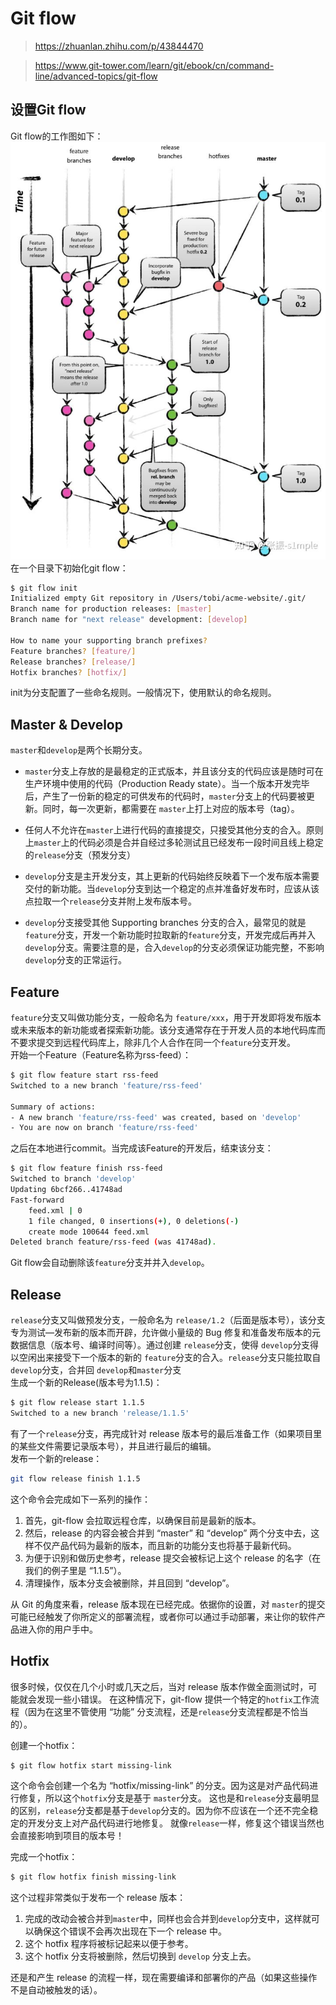 # Git flow
> https://zhuanlan.zhihu.com/p/43844470

> https://www.git-tower.com/learn/git/ebook/cn/command-line/advanced-topics/git-flow
## 设置Git flow
Git flow的工作图如下：
![avatar](./markdownimg/git_flow_1.jpg)
在一个目录下初始化git flow：
```bash
$ git flow init
Initialized empty Git repository in /Users/tobi/acme-website/.git/
Branch name for production releases: [master] 
Branch name for "next release" development: [develop] 

How to name your supporting branch prefixes?
Feature branches? [feature/] 
Release branches? [release/] 
Hotfix branches? [hotfix/] 
```
init为分支配置了一些命名规则。一般情况下，使用默认的命名规则。

## Master & Develop
`master`和`develop`是两个长期分支。
* `master`分支上存放的是最稳定的正式版本，并且该分支的代码应该是随时可在生产环境中使用的代码（Production Ready state）。当一个版本开发完毕后，产生了一份新的稳定的可供发布的代码时，`master`分支上的代码要被更新。同时，每一次更新，都需要在 `master`上打上对应的版本号（tag）。
* 任何人不允许在`master`上进行代码的直接提交，只接受其他分支的合入。原则上`master`上的代码必须是合并自经过多轮测试且已经发布一段时间且线上稳定的`release`分支（预发分支）
* `develop`分支是主开发分支，其上更新的代码始终反映着下一个发布版本需要交付的新功能。当`develop`分支到达一个稳定的点并准备好发布时，应该从该点拉取一个`release`分支并附上发布版本号。

* `develop`分支接受其他 Supporting branches 分支的合入，最常见的就是 `feature`分支，开发一个新功能时拉取新的`feature`分支，开发完成后再并入 `develop`分支。需要注意的是，合入`develop`的分支必须保证功能完整，不影响`develop`分支的正常运行。
## Feature
`feature`分支又叫做功能分支，一般命名为 `feature/xxx`，用于开发即将发布版本或未来版本的新功能或者探索新功能。该分支通常存在于开发人员的本地代码库而不要求提交到远程代码库上，除非几个人合作在同一个`feature`分支开发。
</br>开始一个Feature（Feature名称为rss-feed）：
```bash
$ git flow feature start rss-feed
Switched to a new branch 'feature/rss-feed'

Summary of actions:
- A new branch 'feature/rss-feed' was created, based on 'develop'
- You are now on branch 'feature/rss-feed'
```
之后在本地进行commit。当完成该Feature的开发后，结束该分支：
```bash
$ git flow feature finish rss-feed
Switched to branch 'develop'
Updating 6bcf266..41748ad
Fast-forward
    feed.xml | 0
    1 file changed, 0 insertions(+), 0 deletions(-)
    create mode 100644 feed.xml
Deleted branch feature/rss-feed (was 41748ad).
```
Git flow会自动删除该`feature`分支并并入`develop`。

## Release
`release`分支又叫做预发分支，一般命名为 `release/1.2`（后面是版本号），该分支专为测试—发布新的版本而开辟，允许做小量级的 Bug 修复和准备发布版本的元数据信息（版本号、编译时间等）。通过创建 `release`分支，使得 `develop`分支得以空闲出来接受下一个版本的新的 `feature`分支的合入。`release`分支只能拉取自`develop`分支，合并回 `develop`和`master`分支
</br>生成一个新的Release(版本号为1.1.5)：
``` bash
$ git flow release start 1.1.5
Switched to a new branch 'release/1.1.5'
```
有了一个`release`分支，再完成针对 release 版本号的最后准备工作（如果项目里的某些文件需要记录版本号），并且进行最后的编辑。
</br>发布一个新的release：
``` bash
git flow release finish 1.1.5
```
这个命令会完成如下一系列的操作：
1. 首先，git-flow 会拉取远程仓库，以确保目前是最新的版本。
2. 然后，release 的内容会被合并到 “master” 和 “develop” 两个分支中去，这样不仅产品代码为最新的版本，而且新的功能分支也将基于最新代码。
3. 为便于识别和做历史参考，release 提交会被标记上这个 release 的名字（在我们的例子里是 “1.1.5”）。
4. 清理操作，版本分支会被删除，并且回到 “develop”。

从 Git 的角度来看，release 版本现在已经完成。依据你的设置，对 `master`的提交可能已经触发了你所定义的部署流程，或者你可以通过手动部署，来让你的软件产品进入你的用户手中。

## Hotfix
很多时候，仅仅在几个小时或几天之后，当对 release 版本作做全面测试时，可能就会发现一些小错误。
在这种情况下，git-flow 提供一个特定的`hotfix`工作流程（因为在这里不管使用 “功能” 分支流程，还是`release`分支流程都是不恰当的）。

创建一个hotfix：
``` bash
$ git flow hotfix start missing-link
```
这个命令会创建一个名为 “hotfix/missing-link” 的分支。因为这是对产品代码进行修复，所以这个`hotfix`分支是基于 `master`分支。
这也是和`release`分支最明显的区别，`release`分支都是基于`develop`分支的。因为你不应该在一个还不完全稳定的开发分支上对产品代码进行地修复。
就像`release`一样，修复这个错误当然也会直接影响到项目的版本号！

完成一个hotfix：
``` bash
$ git flow hotfix finish missing-link
```
这个过程非常类似于发布一个 release 版本：
1. 完成的改动会被合并到`master`中，同样也会合并到`develop`分支中，这样就可以确保这个错误不会再次出现在下一个 release 中。
2. 这个 hotfix 程序将被标记起来以便于参考。
3. 这个 hotfix 分支将被删除，然后切换到 `develop` 分支上去。

还是和产生 release 的流程一样，现在需要编译和部署你的产品（如果这些操作不是自动被触发的话）。
